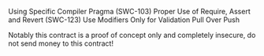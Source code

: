 Using Specific Compiler Pragma (SWC-103)
Proper Use of Require, Assert and Revert (SWC-123)
Use Modifiers Only for Validation
Pull Over Push

Notably this contract is a proof of concept only and completely insecure, do not send money to this contract!